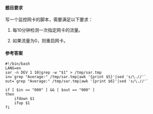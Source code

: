 #### 题目要求
写一个监控网卡的脚本，需要满足以下要求：

1. 每10分钟检测一次指定网卡的流量。

2. 如果流量为0，则重启网卡。

#### 参考答案
```
#!/bin/bash
LANG=en
sar -n DEV 1 10|grep -w "$1" > /tmp/sar.tmp
in=`grep "Average:" /tmp/sar.tmp|awk '{print $5}'|sed 's/\.//'`
out=`grep "Average:" /tmp/sar.tmp|awk '{print $6}'|sed 's/\.//'`

if [ $in == "000" ] && [ $out == "000" ]
then
    ifdown $1
    ifup $1
fi

```